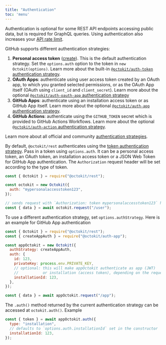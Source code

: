 ```yaml
---
title: "Authentication"
toc: 'menu'
---
```


Authentication is optional for some REST API endpoints accessing public data, but is required for GraphQL queries. Using authentication also increases your [API rate limit](https://docs.github.com/en/rest/overview/resources-in-the-rest-api#rate-limiting).

GitHub supports different authentication strategies:

1. **Personal access token** ([create](https://github.com/settings/tokens/new)). This is the default authentication strategy. Set the `options.auth` option to the token in `new Octokit(options)`. Learn more about the built-in [`@octokit/auth-token` authentication strategy](https://github.com/octokit/auth-token.js).
2. **OAuth Apps**: authenticate using user access token created by an OAuth app, to which you granted selected permissions, or as the OAuth App itself (OAuth using `client_id` and `client_secret`). Learn more about the optional [`@octokit/auth-oauth-app` authentication strategy](https://github.com/octokit/auth-oauth-app.js)
3. **GitHub Apps**: authenticate using an installation access token or as GitHub App itself. Learn more about the optional [`@octokit/auth-app` authentication strategy](https://github.com/octokit/auth-app.js/).
4. **GitHub Actions**: authenticate using the `GITHUB_TOKEN` secret which is provided to GitHub Actions Workflows. Learn more about the optional [`@octokit/auth-action` authentication strategy](https://github.com/octokit/auth-action.js).

Learn more about all official and community [authentication strategies](https://github.com/octokit/auth.js#readme).

By default, `@octokit/rest` authenticates using the [token authentication strategy](https://github.com/octokit/auth-token.js). Pass in a token using `options.auth`. It can be a personal access token, an OAuth token, an installation access token or a JSON Web Token for GitHub App authentication. The `Authorization` request header will be set according to the type of token.

```js
const { Octokit } = require("@octokit/rest");

const octokit = new Octokit({
  auth: "mypersonalaccesstoken123",
});

// sends request with `Authorization: token mypersonalaccesstoken123` header
const { data } = await octokit.request("/user");
```

To use a different authentication strategy, set `options.authStrategy`.
Here is an example for GitHub App authentication

```js
const { Octokit } = require("@octokit/rest");
const { createAppAuth } = require("@octokit/auth-app");

const appOctokit = new Octokit({
  authStrategy: createAppAuth,
  auth: {
    id: 123,
    privateKey: process.env.PRIVATE_KEY,
    // optional: this will make appOctokit authenticate as app (JWT)
    //           or installation (access token), depending on the request URL
    installationId: 123,
  },
});

const { data } = await appOctokit.request("/app");
```

The `.auth()` method returned by the current authentication strategy can be accessed at `octokit.auth()`. Example

```js
const { token } = await appOctokit.auth({
  type: "installation",
  // defaults to `options.auth.installationId` set in the constructor
  installationId: 123,
});
```
